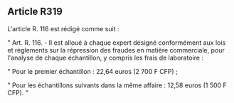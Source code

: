 Article R319
----
L'article R. 116 est rédigé comme suit :

" Art. R. 116. - Il est alloué à chaque expert désigné conformément aux lois et
règlements sur la répression des fraudes en matière commerciale, pour l'analyse
de chaque échantillon, y compris les frais de laboratoire :

" Pour le premier échantillon : 22,64 euros (2 700 F CFP) ;

" Pour les échantillons suivants dans la même affaire : 12,58 euros (1 500 F
CFP). "
